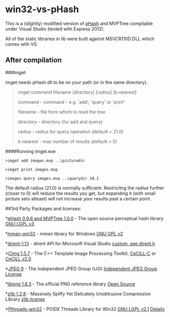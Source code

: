 win32-vs-pHash
==============

This is a (slightly) modified version of [pHash](http://www.phash.org/) and MVPTree compilable under Visual Studio (tested with Express 2012).  

All of the static libraries in lib were built against MSVCR110D.DLL which comes with VS.

After compilation
-----------------
###Imget

imget needs pHash.dll to be on your path (or in the same directory).

>
>imget command filename [directory] [radius] [k-nearest]
>
>  command    - command - e.g. 'add', 'query' or 'print'
>
>  filename   - file from which to read the tree
>
>  directory  - directory (for add and query)
>
>  radius     - radius for query operation (default = 21.0)
>
>  k-nearest  - max number of results (default = 5)
>

####Running imget.exe
    
    >imget add images.mvp ..\picturedir
 
    >imget print images.mvp
 
    >images query images.mvp ..\querydir 10.1

The default radius (21.0) is normally sufficient. Restricitng the radius further (closer to 0) will reduce the results you get, but expanding it (with small picture sets atleast) will not increase your results past a certain point.





##3rd Party Packages and licenses:

*[pHash 0.9.6 and MVPTree 1.0.0](http://www.phash.org/) - The open source perceptual hash library
 [GNU LGPL v3](http://www.gnu.org/licenses/gpl-3.0.html)


*[mman-win32](http://code.google.com/p/mman-win32/) - mman library for Windows
 [GNU GPL v2](http://www.gnu.org/licenses/gpl-2.0.html)


*[dirent-1.13](http://softagalleria.net/download/dirent/dirent-1.13.zip) - dirent API for Microsoft Visual Studio
 [custom, see dirent.h](shared/dirent.h)


*[CImg 1.5.7](http://cimg.sourceforge.net) - The C++ Template Image Processing Toolkit.
 [CeCILL-C](http://www.cecill.info/licences/Licence_CeCILL-C_V1-en.html) or [CeCILL v2.0](http://www.cecill.info/licences/Licence_CeCILL_V2-en.html)


*[JPEG 9](http://www.ijg.org/) - The Independent JPEG Group (IJG)
 [Independent JPEG Group License](http://directory.fsf.org/wiki?title=License:JPEG)


*[libpng 1.6.3](http://www.libpng.org/pub/png/libpng.html) - The official PNG reference library
 [Open Source](http://www.libpng.org/pub/png/src/libpng-LICENSE.txt)


*[zlib 1.2.8](http://www.zlib.net/) - Massively Spiffy Yet Delicately Unobtrusive Compression Library
 [zlib license](http://www.zlib.net/zlib_license.html)


*[Pthreads-win32](http://www.sourceware.org/pthreads-win32/) - POSIX Threads Library for Win32
 [GNU LGPL v2.1](http://www.gnu.org/licenses/lgpl-2.1.html) [Details](http://www.sourceware.org/pthreads-win32/copying.html)

